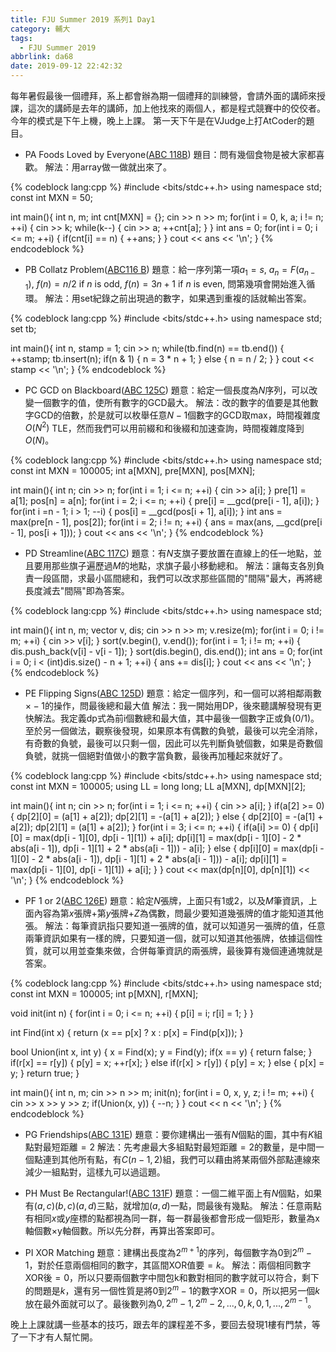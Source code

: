 ```yaml
---
title: FJU Summer 2019 系列1 Day1
category: 輔大
tags:
  - FJU Summer 2019
abbrlink: da68
date: 2019-09-12 22:42:32
---
```

每年暑假最後一個禮拜，系上都會辦為期一個禮拜的訓練營，會請外面的講師來授課，這次的講師是去年的講師，加上他找來的兩個人，都是程式競賽中的佼佼者。今年的模式是下午上機，晚上上課。
第一天下午是在VJudge上打AtCoder的題目。
<!-- more -->
* PA Foods Loved by Everyone([ABC 118B](https://abc118.contest.atcoder.jp/tasks/abc118_b?lang=en))
題目：問有幾個食物是被大家都喜歡。
解法：用array做一做就出來了。

{% codeblock lang:cpp %}
#include <bits/stdc++.h>
using namespace std;
const int MXN = 50;

int main(){
    int n, m;
    int cnt[MXN] = {};
    cin >> n >> m;
    for(int i = 0, k, a; i != n; ++i)
    {
        cin >> k;
        while(k--)
        {
            cin >> a;
            ++cnt[a];
        }
    }
    int ans = 0;
    for(int i = 0; i <= m; ++i)
    {
        if(cnt[i] == n)
        {
            ++ans;
        }
    }
    cout << ans << '\n';
}
{% endcodeblock %}

* PB Collatz Problem([ABC116 B](https://abc116.contest.atcoder.jp/tasks/abc116_b?lang=en))
題意：給一序列第一項$a_1=s$, $a_n=F(a_{n-1})$, $f(n)=n/2$ if $n$ is odd, $f(n)=3n+1$ if $n$ is even, 問第幾項會開始進入循環。
解法：用set紀錄之前出現過的數字，如果遇到重複的話就輸出答案。

{% codeblock lang:cpp %}
#include <bits/stdc++.h>
using namespace std;
set<int> tb;

int main(){
    int n, stamp = 1;
    cin >> n;
    while(tb.find(n) == tb.end())
    {
        ++stamp;
        tb.insert(n);
        if(n & 1)
        {
            n = 3 * n + 1;
        }
        else
        {
            n = n / 2;
        }
    }
    cout << stamp << '\n';
}
{% endcodeblock %}

* PC GCD on Blackboard([ABC 125C](https://abc125.contest.atcoder.jp/tasks/abc125_c?lang=en))
題意：給定一個長度為$N$序列，可以改變一個數字的值，使所有數字的GCD最大。
解法：改的數字的值要是其他數字GCD的倍數，於是就可以枚舉任意$N-1$個數字的GCD取max，時間複雜度$O(N^2)$ TLE，然而我們可以用前綴和和後綴和加速查詢，時間複雜度降到$O(N)$。

{% codeblock lang:cpp %}
#include <bits/stdc++.h>
using namespace std;
const int MXN = 100005;
int a[MXN], pre[MXN], pos[MXN];

int main(){
    int n;
    cin >> n;
    for(int i = 1; i <= n; ++i)
    {
        cin >> a[i];
    }
    pre[1] = a[1];
    pos[n] = a[n];
    for(int i = 2; i <= n; ++i)
    {
        pre[i] = __gcd(pre[i - 1], a[i]);
    }
    for(int i =n - 1; i > 1; --i)
    {
        pos[i] = __gcd(pos[i + 1], a[i]);
    }
    int ans = max(pre[n - 1], pos[2]);
    for(int i = 2; i != n; ++i)
    {
        ans = max(ans, __gcd(pre[i - 1], pos[i + 1]));
    }
    cout << ans << '\n';
}
{% endcodeblock %}

* PD Streamline([ABC 117C](https://abc117.contest.atcoder.jp/tasks/abc117_c?lang=en))
題意：有$N$支旗子要放置在直線上的任一地點，並且要用那些旗子遍歷過$M$的地點，求旗子最小移動總和。
解法：讓每支各別負責一段區間，求最小區間總和，我們可以改求那些區間的"間隔"最大，再將總長度減去"間隔"即為答案。

{% codeblock lang:cpp %}
#include <bits/stdc++.h>
using namespace std;

int main(){
    int n, m;
    vector<int> v, dis;
    cin >> n >> m;
    v.resize(m);
    for(int i = 0; i != m; ++i)
    {
        cin >> v[i];
    }
    sort(v.begin(), v.end());
    for(int i = 1; i != m; ++i)
    {
        dis.push_back(v[i] - v[i - 1]);
    }
    sort(dis.begin(), dis.end());
    int ans = 0;
    for(int i = 0; i < (int)dis.size() - n + 1; ++i)
    {
        ans += dis[i];
    }
    cout << ans << '\n';
}
{% endcodeblock %}

* PE Flipping Signs([ABC 125D](https://abc125.contest.atcoder.jp/tasks/abc125_d?lang=en))
題意：給定一個序列，和一個可以將相鄰兩數$\times -1$的操作，問最後總和最大值
解法：我一開始用DP，後來聽講解發現有更快解法。我定義dp式為前i個數總和最大值，其中最後一個數字正或負(0/1)。至於另一個做法，觀察後發現，如果原本有偶數的負號，最後可以完全消除，有奇數的負號，最後可以只剩一個，因此可以先判斷負號個數，如果是奇數個負號，就挑一個絕對值做小的數字當負數，最後再加種起來就好了。

{% codeblock lang:cpp %}
#include <bits/stdc++.h>
using namespace std;
const int MXN = 100005;
using LL = long long;
LL a[MXN], dp[MXN][2];

int main(){
    int n;
    cin >> n;
    for(int i = 1; i <= n; ++i)
    {
        cin >> a[i];
    }
    if(a[2] >= 0)
    {
        dp[2][0] = (a[1] + a[2]);
        dp[2][1] = -(a[1] + a[2]);
    }
    else
    {
        dp[2][0] = -(a[1] + a[2]);
        dp[2][1] = (a[1] + a[2]);
    }
    for(int i = 3; i <= n; ++i)
    {
        if(a[i] >= 0)
        {
            dp[i][0] = max(dp[i - 1][0], dp[i - 1][1]) + a[i];
            dp[i][1] = max(dp[i - 1][0] - 2 * abs(a[i - 1]), dp[i - 1][1] + 2 * abs(a[i - 1])) - a[i];
        }
        else
        {
            dp[i][0] = max(dp[i - 1][0] - 2 * abs(a[i - 1]), dp[i - 1][1] + 2 * abs(a[i - 1])) - a[i];
            dp[i][1] = max(dp[i - 1][0], dp[i - 1][1]) + a[i];
        }
    }
    cout << max(dp[n][0], dp[n][1]) << '\n';
}
{% endcodeblock %}

* PF 1 or 2([ABC 126E](https://abc126.contest.atcoder.jp/tasks/abc126_e?lang=en))
題意：給定$N$張牌，上面只有1或2，以及$M$筆資訊，上面內容為第$x$張牌$+$第$y$張牌+$Z$為偶數，問最少要知道幾張牌的值才能知道其他張。
解法：每筆資訊指只要知道一張牌的值，就可以知道另一張牌的值，任意兩筆資訊如果有一樣的牌，只要知道一個，就可以知道其他張牌，依據這個性質，就可以用並查集來做，合併每筆資訊的兩張牌，最後算有幾個連通塊就是答案。

{% codeblock lang:cpp %}
#include <bits/stdc++.h>
using namespace std;
const int MXN = 100005;
int p[MXN], r[MXN];

void init(int n)
{
    for(int i = 0; i <= n; ++i)
    {
        p[i] = i;
        r[i] = 1;
    }
}

int Find(int x)
{
    return (x == p[x] ? x : p[x] = Find(p[x]));
}

bool Union(int x, int y)
{
    x = Find(x);
    y = Find(y);
    if(x == y)
    {
        return false;
    }
    if(r[x] == r[y])
    {
        p[y] = x;
        ++r[x];
    }
    else if(r[x] > r[y])
    {
        p[y] = x;
    }
    else
    {
        p[x] = y;
    }
    return true;
}

int main(){
    int n, m;
    cin >> n >> m;
    init(n);
    for(int i = 0, x, y, z; i != m; ++i)
    {
        cin >> x >> y >> z;
        if(Union(x, y))
        {
            --n;
        }
    }
    cout << n << '\n';
}
{% endcodeblock %}

* PG Friendships([ABC 131E](https://abc131.contest.atcoder.jp/tasks/abc131_e?lang=en))
題意：要你建構出一張有$N$個點的圖，其中有$K$組點對最短距離$=2$
解法：先考慮最大多組點對最短距離$=2$的數量，是中間一個點連到其他所有點，有$C(n-1, 2)$組，我們可以藉由將某兩個外部點連線來減少一組點對，這樣九可以過這題。

* PH Must Be Rectangular!([ABC 131F](https://abc131.contest.atcoder.jp/tasks/abc131_f?lang=en))
題意：一個二維平面上有$N$個點，如果有$(a,c)(b,c)(a,d)$三點，就增加$(a,d)$一點，問最後有幾點。
解法：任意兩點有相同$x$或$y$座標的點都視為同一群，每一群最後都會形成一個矩形，數量為x軸個數$\times$y軸個數。所以先分群，再算出答案即可。

* PI XOR Matching
題意：建構出長度為$2^{m+1}$的序列，每個數字為$0$到$2^{m}-1$，對於任意兩個相同的數字，其區間XOR值要$=k$。
解法：兩個相同數字XOR後$=0$，所以只要兩個數字中間包k和數對相同的數字就可以符合，剩下的問題是$k$，還有另一個性質是將$0$到$2^{m}-1$的數字XOR$=0$，所以把另一個$k$放在最外面就可以了。最後數列為$0, 2^{m}-1, 2^{m}-2, ..., 0, k, 0, 1, ..., 2^{m-1}$。

晚上上課就講一些基本的技巧，跟去年的課程差不多，要回去發現1樓有門禁，等了一下才有人幫忙開。
